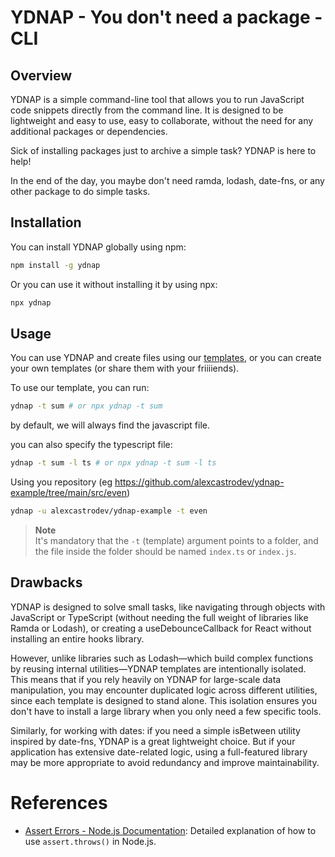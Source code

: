 # YDNAP - You don't need a package - CLI

## Overview

YDNAP is a simple command-line tool that allows you to run JavaScript code snippets directly from the command line.
It is designed to be lightweight and easy to use, easy to collaborate, without the need for any additional packages or dependencies.

Sick of installing packages just to archive a simple task? YDNAP is here to help!

In the end of the day, you maybe don't need ramda, lodash, date-fns, or any other package to do simple tasks.

## Installation

You can install YDNAP globally using npm:

```bash
npm install -g ydnap
```

Or you can use it without installing it by using npx:

```bash
npx ydnap
```

## Usage

You can use YDNAP and create files using our [templates](https://github.com/GuildaDev/ydnap-templates), or you can create your own templates (or share them with your friiiiends).

To use our template, you can run:

```bash
ydnap -t sum # or npx ydnap -t sum
```

by default, we will always find the javascript file.

you can also specify the typescript file:

```bash
ydnap -t sum -l ts # or npx ydnap -t sum -l ts
```

Using you repository (eg https://github.com/alexcastrodev/ydnap-example/tree/main/src/even)

```bash
ydnap -u alexcastrodev/ydnap-example -t even
```

> **Note**  
> It's mandatory that the `-t` (template) argument points to a folder, and the file inside the folder should be named `index.ts` or `index.js`.

## Drawbacks

YDNAP is designed to solve small tasks, like navigating through objects with JavaScript or TypeScript (without needing the full weight of libraries like Ramda or Lodash), or creating a useDebounceCallback for React without installing an entire hooks library.

However, unlike libraries such as Lodash—which build complex functions by reusing internal utilities—YDNAP templates are intentionally isolated. This means that if you rely heavily on YDNAP for large-scale data manipulation, you may encounter duplicated logic across different utilities, since each template is designed to stand alone. This isolation ensures you don't have to install a large library when you only need a few specific tools.

Similarly, for working with dates: if you need a simple isBetween utility inspired by date-fns, YDNAP is a great lightweight choice. But if your application has extensive date-related logic, using a full-featured library may be more appropriate to avoid redundancy and improve maintainability.

# References

- [Assert Errors - Node.js Documentation](https://nodejs.org/api/assert.html#assertthrowsfn-error-message): Detailed explanation of how to use `assert.throws()` in Node.js.
